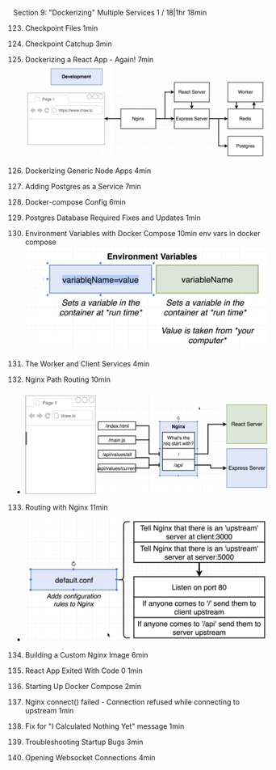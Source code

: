 Section 9: "Dockerizing" Multiple Services
1 / 18|1hr 18min

123. Checkpoint Files
1min

124. Checkpoint Catchup
3min

125. Dockerizing a React App - Again!
7min
![](app%20diagram.png)

126. Dockerizing Generic Node Apps
4min

127. Adding Postgres as a Service
7min

128. Docker-compose Config
6min

129. Postgres Database Required Fixes and Updates
1min

130. Environment Variables with Docker Compose
10min
env vars in docker compose
    ![](env%20vars%20in%20docker%20compose.png)

131. The Worker and Client Services
4min

132. Nginx Path Routing
10min
- ![](Nginx%20Path%20routing.png)

133. Routing with Nginx
11min
- ![](Routing%20with%20Nginx.png)

134. Building a Custom Nginx Image
6min

135. React App Exited With Code 0
1min

136. Starting Up Docker Compose
2min

137. Nginx connect() failed - Connection refused while connecting to upstream
1min

138. Fix for "I Calculated Nothing Yet" message
1min

139. Troubleshooting Startup Bugs
3min

140. Opening Websocket Connections
4min